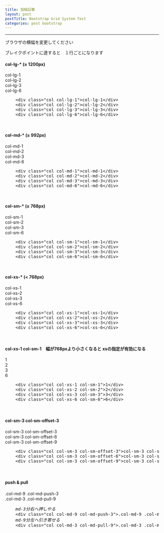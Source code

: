 ```yaml
---
title: 投稿記事
layout: post
postTitle: Bootstrap Grid System Test
categories: post bootstrap
---
```


-----

ブラウザの横幅を変更してください 

ブレイクポイントに達すると　１行ごとになります

<h4>col-lg-*  (&ge; 1200px)</h4>
<div class="row">
	<div class="col col-lg-1">col-lg-1</div>
	<div class="col col-lg-2">col-lg-2</div>
	<div class="col col-lg-3">col-lg-3</div>
	<div class="col col-lg-6">col-lg-6</div>
</div>

<pre>
	&lt;div class="col col-lg-1">col-lg-1&lt;/div>
	&lt;div class="col col-lg-2">col-lg-2&lt;/div>
	&lt;div class="col col-lg-3">col-lg-3&lt;/div>
	&lt;div class="col col-lg-6">col-lg-6&lt;/div>
</pre>

<br>
<h4>col-md-*  (&ge; 992px)</h4>
<div class="row">
	<div class="col col-md-1">col-md-1</div>
	<div class="col col-md-2">col-md-2</div>
	<div class="col col-md-3">col-md-3</div>
	<div class="col col-md-6">col-md-6</div>
</div>

<pre>
	&lt;div class="col col-md-1">col-md-1&lt;/div>
	&lt;div class="col col-md-2">col-md-2&lt;/div>
	&lt;div class="col col-md-3">col-md-3&lt;/div>
	&lt;div class="col col-md-6">col-md-6&lt;/div>
</pre>

<br>
<h4>col-sm-*  (&ge; 768px)</h4>
<div class="row">
	<div class="col col-sm-1">col-sm-1</div>
	<div class="col col-sm-2">col-sm-2</div>
	<div class="col col-sm-3">col-sm-3</div>
	<div class="col col-sm-6">col-sm-6</div>
</div>
<pre>
	&lt;div class="col col-sm-1">col-sm-1&lt;/div>
	&lt;div class="col col-sm-2">col-sm-2&lt;/div>
	&lt;div class="col col-sm-3">col-sm-3&lt;/div>
	&lt;div class="col col-sm-6">col-sm-6&lt;/div>
</pre>

<br>
<h4>col-xs-*  (&lt; 768px)</h4>
<div class="row">
	<div class="col col-xs-1">col-xs-1</div>
	<div class="col col-xs-2">col-xs-2</div>
	<div class="col col-xs-3">col-xs-3</div>
	<div class="col col-xs-6">col-xs-6</div>
</div>
<pre>
	&lt;div class="col col-xs-1">col-xs-1&lt;/div>
	&lt;div class="col col-xs-2">col-xs-2&lt;/div>
	&lt;div class="col col-xs-3">col-xs-3&lt;/div>
	&lt;div class="col col-xs-6">col-xs-6&lt;/div>
</pre>

<br>
<h4>col-xs-1 col-sm-1　幅が768pxより小さくなると xsの指定が有効になる</h4>
<div class="row">
	<div class="col col-xs-1 col-sm-1">1</div>
	<div class="col col-xs-2 col-sm-2">2</div>
	<div class="col col-xs-3 col-sm-3">3</div>
	<div class="col col-xs-6 col-sm-6">6</div>
</div>
<pre>
	&lt;div class="col col-xs-1 col-sm-1">1&lt;/div>
	&lt;div class="col col-xs-2 col-sm-2">2&lt;/div>
	&lt;div class="col col-xs-3 col-sm-3">3&lt;/div>
	&lt;div class="col col-xs-6 col-sm-6">6&lt;/div>
</pre>

<br>
<h4>col-sm-3 col-sm-offset-3　</h4>
<div class="row">
	<div class="col col-sm-3 col-sm-offset-3">col-sm-3 col-sm-offset-3</div>
	<div class="col col-sm-3 col-sm-offset-6">col-sm-3 col-sm-offset-6</div>
	<div class="col col-sm-3 col-sm-offset-9">col-sm-3 col-sm-offset-9</div>
</div>
<pre>
	&lt;div class="col col-sm-3 col-sm-offset-3">col-sm-3 col-sm-offset-3&lt;/div>
	&lt;div class="col col-sm-3 col-sm-offset-6">col-sm-3 col-sm-offset-6&lt;/div>
	&lt;div class="col col-sm-3 col-sm-offset-9">col-sm-3 col-sm-offset-9&lt;/div>
</pre>

<br>
<h4>push & pull　</h4>
<div class="row">
 	<div class="col col-md-9 col-md-push-3">.col-md-9 .col-md-push-3</div>
  <div class="col col-md-3 col-md-pull-9">.col-md-3 .col-md-pull-9</div>
</div>
<pre>
	<em>md-3分右へ押しやる</em>
	&lt;div class="col col-md-9 col-md-push-3">.col-md-9 .col-md-push-3&lt;/div>
	<em>md-9分左へ引き寄せる</em>
	&lt;div class="col col-md-3 col-md-pull-9">.col-md-3 .col-md-pull-9&lt;/div>
</pre>

<script src="{{site.url}}/js/jquery.js"></script>
<script src="{{site.url}}/assets/googlecodeprettify/prettify.js"></script>

<script type="text/javascript">
var $window = $(window)
// make code pretty
window.prettyPrint && prettyPrint()
$('pre').addClass('prettyprint');
  prettyPrint();
$('pre').css("background","#000");
$('pre').css("font-size","1.1em");
$('pre').css("border","0px");

$(".col").css({"border":"1px solid #ff0"})
					.addClass("text-center");

</script>